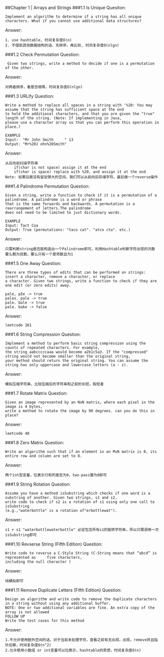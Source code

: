 ##Chapter 1 | Arrays and Strings
###1.1 Is Unique
Quesiton:

	Implement an algorithm to determine if a string has all unique characters. What if you cannot use additional data structures?
Answer:

	1. use hashtable, 时间复杂度O(n)
	2. 不借助其他数据结构的话，先排序，再比较, 时间复杂度O(nlgn)
###1.2 Check Permutation
Question:

	 Given two strings, write a method to decide if one is a permutation of the other.
Answer:

	对两者排序，看是否相等，时间复杂度O(nlgn)
###1.3 URLify
Question:

	Write a method to replace all spaces in a string with '%20: You may assume that the string has sufficient space at the end 
	to hold the additional characters, and that you are given the "true" length of the string. (Note: If implementing in Java, 
	please use a character array so that you can perform this operation in place.)

	EXAMPLE
	Input:  "Mr John Smith     " 13
	Output: "Mr%20J ohn%20Smith"
Answer:

	从后向前扫描字符串
		if(char is not space) assign it at the end
        if(char is space) replace with %20, and assign it at the end
    Note: 如果后面没有留足够大的空间，我们可以从前向后存储字符，最后做一个reverse操作
###1.4 Palindrome Permutation
Question:

	Given a string, write a function to check if it is a permutation of a palindrome. A palindrome is a word or phrase 
	that is the same forwards and backwards. A permutation is a rearrangement of letters.The palindrome 
	does not need to be limited to just dictionary words.
	
	EXAMPLE
	Input: Tact Coa
	Output: True (permutations: "taco cat". "atco cta". etc.)

Answer:

	只需判断string是否能构造出一个Palindrome即可。利用Hashtable判断字符出现的次数
	要么都为双数，要么只有一个是奇数且为1
###1.5 One Away
Question:

	There are three types of edits that can be performed on strings: insert a character, remove a character, or replace 
	a character. Given two strings, write a function to check if they are one edit (or zero edits) away.

	pale, pIe -> true
	pales. pale -> true
	pale. bale -> true
	pale. bake -> false

Answer:

	leetcode 161
###1.6 String Compression
Question:

	Implement a method to perform basic string compression using the counts of repeated characters. For example, 
	the string aabcccccaaa would become a2b1c5a3. If the "compressed" string would not become smaller than the original string, 
	your method should return the original string. You can assume the string has only uppercase and lowercase letters (a - z).
Answer:

	模拟压缩字符串，比较压缩后的字符串和之前的长短，取短者
###1.7 Rotate Matrix
Question:

	Given an image represented by an NxN matrix, where each pixel in the image is 4 bytes, 
	write a method to rotate the image by 90 degrees. can you do this in place?
Answer:

	leetcode 48
###1.8 Zero Matrix
Question:

	Write an algorithm such that if an element in an MxN matrix is 0, its entire row and column are set to O.
Answer:

	两个int型变量，位表示行和列是否为0，two-pass置为0即可
###1.9 String Rotation
Question:

	Assume you have a method isSubstring which checks if one word is a substring of another. Given two strings, s1 and s2, 
	write code to check if s2 is a rotation of s1 using only one call to isSubstring 
	(e.g.,"waterbottle" is a rotation of"erbottlewat").
Answer:

	s1 + s1 "waterbottlewaterbottle" 必定包含所有s1的旋转字符串，所以只需调用一次isSubstring即可
###1.10 Revserse String (Fifth Edition)
Question:

	Write code to reverse a C-Style String (C-String means that “abcd” is represented as	 five characters, 
	including the null character )
Answer:

	纯模拟即可
###1.11 Remove Duplicate Letters (Fifth Edition)
Question:

	Design an algorithm and write code to remove the duplicate characters in a string without using any additional buffer. 
	NOTE: One or two additional variables are fine. An extra copy of the array is not allowed
	FOLLOW UP
	Write the test cases for this method
Answer:

	1.不允许使用额外空间的话，对于当前未处理字符，查看之前有无出现，出现，remove并且指针后移，时间复杂度O(n^2)
	2.允许使用小数组 or int变量可以位表示，hashtable的思想，时间复杂度O(n)
